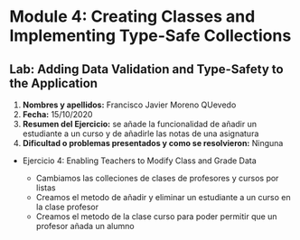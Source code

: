 # Module 4: Creating Classes and Implementing Type-Safe Collections

## Lab: Adding Data Validation and Type-Safety to the Application

1. **Nombres y apellidos:** Francisco Javier Moreno QUevedo
2. **Fecha:** 15/10/2020
3. **Resumen del Ejercicio:** se añade la funcionalidad de añadir un estudiante a un curso y de añadirle las notas de una asignatura
4. **Dificultad o problemas presentados y como se resolvieron:** Ninguna



- Ejercicio 4: Enabling Teachers to Modify Class and Grade Data

  - Cambiamos las colleciones de clases de profesores y cursos por listas
  - Creamos el metodo de añadir y eliminar un estudiante a un curso en la clase profesor
  - Creamos el metodo de la clase curso para poder permitir que un profesor añada un alumno
